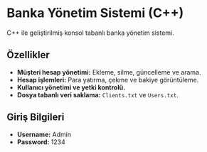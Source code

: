 # Banka Yönetim Sistemi (C++)

C++ ile geliştirilmiş konsol tabanlı banka yönetim sistemi.

## Özellikler
- **Müşteri hesap yönetimi:** Ekleme, silme, güncelleme ve arama.
- **Hesap işlemleri:** Para yatırma, çekme ve bakiye görüntüleme.
- **Kullanıcı yönetimi ve yetki kontrolü.**
- **Dosya tabanlı veri saklama:** `Clients.txt` ve `Users.txt`.

## Giriş Bilgileri
- **Username:** Admin
- **Password:** 1234

